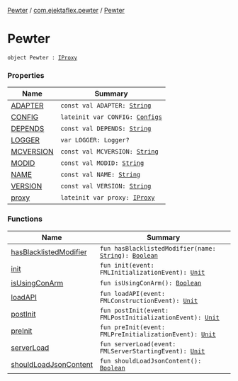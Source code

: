 [Pewter](../../index.md) / [com.ejektaflex.pewter](../index.md) / [Pewter](./index.md)

# Pewter

`object Pewter : `[`IProxy`](../../com.ejektaflex.pewter.proxy/-i-proxy/index.md)

### Properties

| Name | Summary |
|---|---|
| [ADAPTER](-a-d-a-p-t-e-r.md) | `const val ADAPTER: `[`String`](https://kotlinlang.org/api/latest/jvm/stdlib/kotlin/-string/index.html) |
| [CONFIG](-c-o-n-f-i-g.md) | `lateinit var CONFIG: `[`Configs`](../../com.ejektaflex.pewter.config/-configs/index.md) |
| [DEPENDS](-d-e-p-e-n-d-s.md) | `const val DEPENDS: `[`String`](https://kotlinlang.org/api/latest/jvm/stdlib/kotlin/-string/index.html) |
| [LOGGER](-l-o-g-g-e-r.md) | `var LOGGER: Logger?` |
| [MCVERSION](-m-c-v-e-r-s-i-o-n.md) | `const val MCVERSION: `[`String`](https://kotlinlang.org/api/latest/jvm/stdlib/kotlin/-string/index.html) |
| [MODID](-m-o-d-i-d.md) | `const val MODID: `[`String`](https://kotlinlang.org/api/latest/jvm/stdlib/kotlin/-string/index.html) |
| [NAME](-n-a-m-e.md) | `const val NAME: `[`String`](https://kotlinlang.org/api/latest/jvm/stdlib/kotlin/-string/index.html) |
| [VERSION](-v-e-r-s-i-o-n.md) | `const val VERSION: `[`String`](https://kotlinlang.org/api/latest/jvm/stdlib/kotlin/-string/index.html) |
| [proxy](proxy.md) | `lateinit var proxy: `[`IProxy`](../../com.ejektaflex.pewter.proxy/-i-proxy/index.md) |

### Functions

| Name | Summary |
|---|---|
| [hasBlacklistedModifier](has-blacklisted-modifier.md) | `fun hasBlacklistedModifier(name: `[`String`](https://kotlinlang.org/api/latest/jvm/stdlib/kotlin/-string/index.html)`): `[`Boolean`](https://kotlinlang.org/api/latest/jvm/stdlib/kotlin/-boolean/index.html) |
| [init](init.md) | `fun init(event: FMLInitializationEvent): `[`Unit`](https://kotlinlang.org/api/latest/jvm/stdlib/kotlin/-unit/index.html) |
| [isUsingConArm](is-using-con-arm.md) | `fun isUsingConArm(): `[`Boolean`](https://kotlinlang.org/api/latest/jvm/stdlib/kotlin/-boolean/index.html) |
| [loadAPI](load-a-p-i.md) | `fun loadAPI(event: FMLConstructionEvent): `[`Unit`](https://kotlinlang.org/api/latest/jvm/stdlib/kotlin/-unit/index.html) |
| [postInit](post-init.md) | `fun postInit(event: FMLPostInitializationEvent): `[`Unit`](https://kotlinlang.org/api/latest/jvm/stdlib/kotlin/-unit/index.html) |
| [preInit](pre-init.md) | `fun preInit(event: FMLPreInitializationEvent): `[`Unit`](https://kotlinlang.org/api/latest/jvm/stdlib/kotlin/-unit/index.html) |
| [serverLoad](server-load.md) | `fun serverLoad(event: FMLServerStartingEvent): `[`Unit`](https://kotlinlang.org/api/latest/jvm/stdlib/kotlin/-unit/index.html) |
| [shouldLoadJsonContent](should-load-json-content.md) | `fun shouldLoadJsonContent(): `[`Boolean`](https://kotlinlang.org/api/latest/jvm/stdlib/kotlin/-boolean/index.html) |
